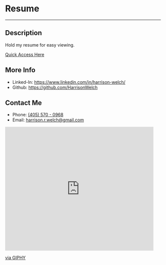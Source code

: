 # Resume
---

## Description

Hold my resume for easy viewing.

[Quick Access Here](https://github.com/HarrisonWelch/Resume/pdf/../../../../../pdf/Resume-03-31-2021.pdf)

## More Info
* Linked-In: https://www.linkedin.com/in/harrison-welch/
* Github: https://github.com/HarrisonWelch

## Contact Me

* Phone: <a href=”tel:+14055700968″>(405) 570 - 0968</a>
* Email: <a href="mailto:harrison.r.welch@gmail.com">harrison.r.welch@gmail.com</a>

<iframe src="https://giphy.com/embed/ZfK4cXKJTTay1Ava29" width="480" height="400" frameBorder="0" class="giphy-embed" allowFullScreen></iframe><p><a href="https://giphy.com/gifs/theoffice-ZfK4cXKJTTay1Ava29">via GIPHY</a></p>
